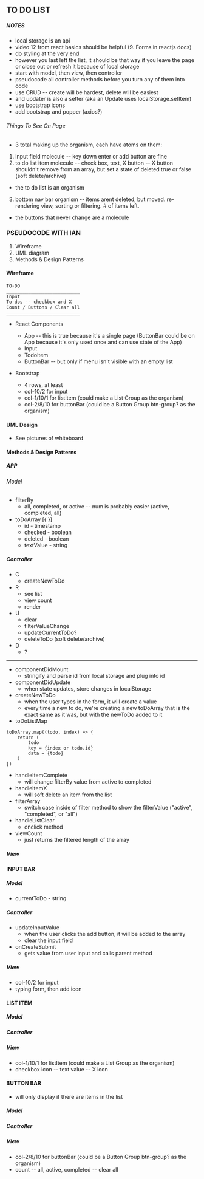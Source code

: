## TO DO LIST

##### NOTES

-   local storage is an api
-   video 12 from react basics should be helpful (9. Forms in reactjs docs)
-   do styling at the very end
-   however you last left the list, it should be that way if you leave the page or close out or refresh it because of local storage
-   start with model, then view, then controller
-   pseudocode all controller methods before you turn any of them into code
-   use CRUD -- create will be hardest, delete will be easiest
-   and updater is also a setter (aka an Update uses localStorage.setItem)
-   use bootstrap icons
-   add bootstrap and popper (axios?)

###### Things To See On Page

-   3 total making up the organism, each have atoms on them:

1. input field molecule -- key down enter or add button are fine
2. to do list item molecule -- check box, text, X button -- X button shouldn't remove from an array, but set a state of deleted true or false (soft delete/archive)

-   the to do list is an organism

3. bottom nav bar organism -- items arent deleted, but moved. re-rendering view, sorting or filtering. # of items left.

-   the buttons that never change are a molecule

### PSEUDOCODE WITH IAN

1. Wireframe
2. UML diagram
3. Methods & Design Patterns

#### Wireframe

```
TO-DO
___________________________
Input
To-dos -- checkbox and X
Count / Buttons / Clear all
___________________________
```

-   React Components

    -   App -- this is true because it's a single page (ButtonBar could be on App because it's only used once and can use state of the App)
    -   Input
    -   TodoItem
    -   ButtonBar -- but only if menu isn't visible with an empty list

-   Bootstrap
    -   4 rows, at least
    -   col-10/2 for input
    -   col-1/10/1 for listItem (could make a List Group as the organism)
    -   col-2/8/10 for buttonBar (could be a Button Group btn-group? as the organism)

#### UML Design

-   See pictures of whiteboard

#### Methods & Design Patterns

##### APP

###### Model

-   filterBy
    -   all, completed, or active -- num is probably easier (active, completed, all)
-   toDoArray [{ }]
    -   id - timestamp
    -   checked - boolean
    -   deleted - boolean
    -   textValue - string

##### Controller

-   C
    -   createNewToDo
-   R
    -   see list
    -   view count
    -   render
-   U
    -   clear
    -   filterValueChange
    -   updateCurrentToDo?
    -   deleteToDo (soft delete/archive)
-   D
    -   ?

---

-   componentDidMount
    -   stringify and parse id from local storage and plug into id
-   componentDidUpdate
    -   when state updates, store changes in localStorage
-   createNewToDo
    -   when the user types in the form, it will create a value
    -   every time a new to do, we're creating a new toDoArray that is the exact same as it was, but with the newToDo added to it
-   toDoListMap

```
toDoArray.map((todo, index) => {
    return (
        todo
        key = {index or todo.id}
        data = {todo}
    )
})
```

-   handleItemComplete
    -   will change filterBy value from active to completed
-   handleItemX
    -   will soft delete an item from the list
-   filterArray
    -   switch case inside of filter method to show the filterValue ("active", "completed", or "all")
-   handleListClear
    -   onclick method
-   viewCount
    -   just returns the filtered length of the array

##### View

#### INPUT BAR

##### Model

-   currentToDo - string

##### Controller

-   updateInputValue
    -   when the user clicks the add button, it will be added to the array
    -   clear the input field
-   onCreateSubmit
    -   gets value from user input and calls parent method

##### View

-   col-10/2 for input
-   typing form, then add icon

#### LIST ITEM

##### Model

##### Controller

##### View

-   col-1/10/1 for listItem (could make a List Group as the organism)
-   checkbox icon -- text value -- X icon

#### BUTTON BAR

-   will only display if there are items in the list

##### Model

##### Controller

##### View

-   col-2/8/10 for buttonBar (could be a Button Group btn-group? as the organism)
-   count -- all, active, completed -- clear all
